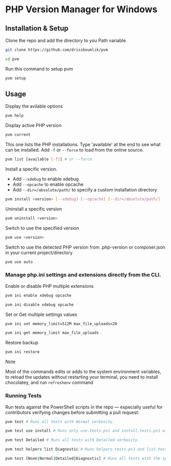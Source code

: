# PHP Version Manager for Windows

## Installation & Setup

Clone the repo and add the directory to you Path variable.

```sh
git clone https://github.com/drissboumlik/pvm

cd pvm
```

Run this command to setup pvm

```sh
pvm setup
```


## Usage

Display the avilable options

```sh
pvm help
```


Display active PHP version

```sh
pvm current
```


This one lists the PHP installations. Type 'available' at the end to see what can be installed. Add `-f` or `--force` to load from the online source.

```sh
pvm list [available [-f]] # or --force
```


Install a specific version. 
- Add `--xdebug` to enable xdebug
- Add `--opcache` to enable opcache
- Add `--dir=/absolute/path/` to specify a custom installation directory

```sh
pvm install <version> [--xdebug] [--opcache] [--dir=/absolute/path/]
```


Uninstall a specific version

```sh
pvm uninstall <version>
```


Switch to use the specified version

```sh
pvm use <version>
```

Switch to use the detected PHP version from .php-version or composer.json in your current project/directory

```sh
pvm use auto
```


### Manage php.ini settings and extensions directly from the CLI.

Enable or disable PHP multiple extensions

```sh
pvm ini enable xdebug opcache

pvm ini disable xdebug opcache
```

Set or Get multiple settings values

```sh
pvm ini set memory_limit=512M max_file_uploads=20

pvm ini get memory_limit max_file_uploads
```

Restore backup

```sh
pvm ini restore
```

> [!NOTE]  
> Most of the commands edits or adds to the system environment variables, to reload the updates without restarting your terminal, you need to install chocolatey, and run `refreshenv` command


### Running Tests
Run tests against the PowerShell scripts in the repo — especially useful for contributors verifying changes before submitting a pull request:

```sh
pvm test # Runs all tests with Normal verbosity.

pvm test use install # Runs only use.tests.ps1 and install.tests.ps1 with Normal verbosity.

pvm test Detailed # Runs all tests with Detailed verbosity.

pvm test helpers list Diagnostic # Runs helpers.tests.ps1 and list.tests.ps1 with Diagnostic verbosity.

pvm test [None|Normal|Detailed|Diagnostic] # Runs all tests with the specified verbosity level.
```
